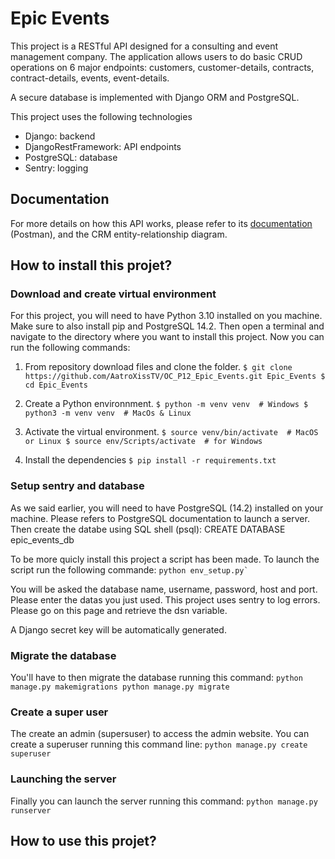 # Epic Events

This project is a RESTful API designed for a consulting and event management company.
The application allows users to do basic CRUD operations on 6 major endpoints: customers, customer-details, contracts, contract-details, events, event-details.

A secure database is implemented with Django ORM and PostgreSQL.

This project uses the following technologies
- Django: backend
- DjangoRestFramework: API endpoints
- PostgreSQL: database
- Sentry: logging

## Documentation

For more details on how this API works, please refer to its [documentation](https://www.postman.com/aatroxiss/workspace/epic-events/collection/17750814-052df2cc-576c-4dda-bb24-b1c3c2c6199e?action=share&creator=17750814) (Postman), and the CRM entity-relationship diagram.


## How to install this projet?

### Download and create virtual environment

For this project, you will need to have Python 3.10 installed on you machine. Make sure to also install pip and PostgreSQL 14.2. Then open a terminal and navigate to the directory where you want to install this project.
Now you can run the following commands:

1. From repository download files and clone the folder.
        ```
        $ git clone https://github.com/AatroXissTV/OC_P12_Epic_Events.git Epic_Events
        $ cd Epic_Events
        ```

2. Create a Python environnment.
        ```
        $ python -m venv venv  # Windows
        $ python3 -m venv venv  # MacOs & Linux
        ```

3. Activate the virtual environment.
        ```
        $ source venv/bin/activate  # MacOS or Linux
        $ source env/Scripts/activate  # for Windows
        ```

4. Install the dependencies
        ```
        $ pip install -r requirements.txt
        ```

### Setup sentry and database

As we said earlier, you will need to have PostgreSQL (14.2) installed on your machine. Please refers to PostgreSQL documentation to launch a server.
Then create the databe using SQL shell (psql): CREATE DATABASE epic_events_db

To be more quicly install this project a script has been made. To launch the script run the following commande:
        ```
        python env_setup.py`
        ```

You will be asked the database name, username, password, host and port.
Please enter the datas you just used.
This project uses sentry to log errors. Please go on this page and retrieve the dsn variable. 

A Django secret key will be automatically generated.

### Migrate the database

You'll have to then migrate the database running this command:
        ```
        python manage.py makemigrations
        python manage.py migrate
        ```

### Create a super user

The create an admin (supersuser) to access the admin website.
You can create a superuser running this command line:
        ```
        python manage.py create superuser
        ```

### Launching the server

Finally you can launch the server running this command:
        ```
        python manage.py runserver
        ```

## How to use this projet?